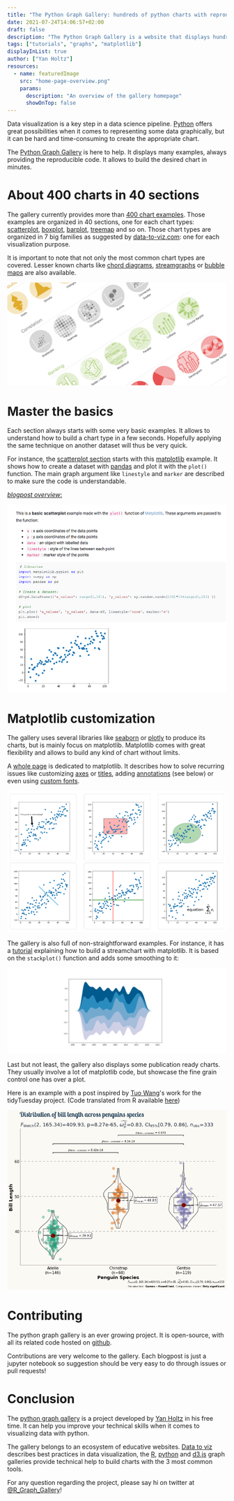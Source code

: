 ```yaml
---
title: "The Python Graph Gallery: hundreds of python charts with reproducible code."
date: 2021-07-24T14:06:57+02:00
draft: false
description: "The Python Graph Gallery is a website that displays hundreds of chart examples made with python. It goes from very basic to highly customized examples and is based on common viz libraries like matplotlib, seaborn or plotly."
tags: ["tutorials", "graphs", "matplotlib"]
displayInList: true
author: ["Yan Holtz"]
resources:
  - name: featuredImage
    src: "home-page-overview.png"
    params:
      description: "An overview of the gallery homepage"
      showOnTop: false
---
```


Data visualization is a key step in a data science pipeline. [Python](https://www.python.org) offers great possibilities when it comes to representing some data graphically, but it can be hard and time-consuming to create the appropriate chart.

The [Python Graph Gallery](https://www.python-graph-gallery.com) is here to help. It displays many examples, always providing the reproducible code. It allows to build the desired chart in minutes.

# About 400 charts in 40 sections

The gallery currently provides more than [400 chart examples](https://www.python-graph-gallery.com/all-charts/). Those examples are organized in 40 sections, one for each chart types: [scatterplot](https://www.python-graph-gallery.com/scatter-plot/), [boxplot](https://www.python-graph-gallery.com/boxplot/), [barplot](https://www.python-graph-gallery.com/barplot/), [treemap](https://www.python-graph-gallery.com/treemap/) and so on. Those chart types are organized in 7 big families as suggested by [data-to-viz.com](https://www.data-to-viz.com): one for each visualization purpose.

It is important to note that not only the most common chart types are covered. Lesser known charts like [chord diagrams](https://www.python-graph-gallery.com/chord-diagram/), [streamgraphs](https://www.python-graph-gallery.com/streamchart/) or [bubble maps](https://www.python-graph-gallery.com/bubble-map/) are also available.

![overview of the python graph gallery sections](sections-overview.png)

# Master the basics

Each section always starts with some very basic examples. It allows to understand how to build a chart type in a few seconds. Hopefully applying the same technique on another dataset will thus be very quick.

For instance, the [scatterplot section](https://www.python-graph-gallery.com/scatter-plot/) starts with this [matplotlib](https://matplotlib.org/) example. It shows how to create a dataset with [pandas](https://pandas.pydata.org/) and plot it with the `plot()` function. The main graph argument like `linestyle` and `marker` are described to make sure the code is understandable.

[_blogpost overview_:](https://www.python-graph-gallery.com/130-basic-matplotlib-scatterplot)

![a basic scatterplot example](scatterplot-example.png)

# Matplotlib customization

The gallery uses several libraries like [seaborn](https://www.python-graph-gallery.com/seaborn/) or [plotly](https://www.python-graph-gallery.com/plotly/) to produce its charts, but is mainly focus on matplotlib. Matplotlib comes with great flexibility and allows to build any kind of chart without limits.

A [whole page](https://www.python-graph-gallery.com/matplotlib/) is dedicated to matplotlib. It describes how to solve recurring issues like customizing [axes](https://www.python-graph-gallery.com/191-custom-axis-on-matplotlib-chart) or [titles](https://www.python-graph-gallery.com/190-custom-matplotlib-title), adding [annotations](https://www.python-graph-gallery.com/193-annotate-matplotlib-chart) (see below) or even using [custom fonts](https://www.python-graph-gallery.com/custom-fonts-in-matplotlib).

![annotation examples](annotations.png)

The gallery is also full of non-straightforward examples. For instance, it has a [tutorial](https://www.python-graph-gallery.com/streamchart-basic-matplotlib) explaining how to build a streamchart with matplotlib. It is based on the `stackplot()` function and adds some smoothing to it:

![stream chart with python and matplotlib](streamchart.png)

Last but not least, the gallery also displays some publication ready charts. They usually involve a lot of matplotlib code, but showcase the fine grain control one has over a plot.

Here is an example with a post inspired by [Tuo Wang](https://www.r-graph-gallery.com/web-violinplot-with-ggstatsplot.html)'s work for the tidyTuesday project. (Code translated from R available [here](https://www.python-graph-gallery.com/web-ggbetweenstats-with-matplotlib))

![python violin and boxplot example](boxplot.png)

# Contributing

The python graph gallery is an ever growing project. It is open-source, with all its related code hosted on [github](https://github.com/holtzy/The-Python-Graph-Gallery).

Contributions are very welcome to the gallery. Each blogpost is just a jupyter notebook so suggestion should be very easy to do through issues or pull requests!

# Conclusion

The [python graph gallery](https://www.python-graph-gallery.com) is a project developed by [Yan Holtz](https://www.yan-holtz.com) in his free time. It can help you improve your technical skills when it comes to visualizing data with python.

The gallery belongs to an ecosystem of educative websites. [Data to viz](https://www.data-to-viz.com) describes best practices in data visualization, the [R](https://www.r-graph-gallery.com), [python](https://www.python-graph-gallery.com) and [d3.js](https://www.d3-graph-gallery.com) graph galleries provide technical help to build charts with the 3 most common tools.

For any question regarding the project, please say hi on twitter at [@R_Graph_Gallery](https://twitter.com/R_Graph_Gallery)!
